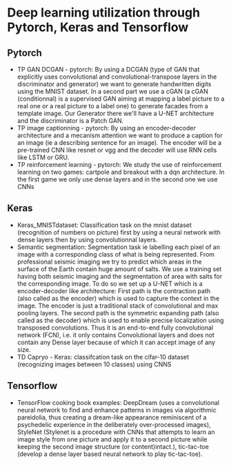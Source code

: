 # Deep learning utilization through Pytorch, Keras and Tensorflow 

## Pytorch

- TP GAN DCGAN - pytorch: By using a DCGAN (type of GAN that explicitly uses convolutional and convolutional-transpose layers in the discriminator and generator) we want to generate handwritten digits using the MNIST dataset. In a second part we use a cGAN (a cGAN (conditionnal) is a supervised GAN aiming at mapping a label picture to a real one or a real picture to a label one) to generate facades from a template image. Our Generator there we'll have a U-NET architecture and the discriminator is a Patch GAN.
- TP image captionning - pytorch: By using an encoder-decoder architecture and a mecanism attention we want to produce a caption for an image (ie a describing sentence for an image). The encoder will be a pre-trained CNN like resnet or vgg and the decoder will use RNN cells like LSTM or GRU. 
- TP reinforcement learning - pytorch: We study the use of reinforcement learning on two games: cartpole and breakout with a dqn architecture. In the first game we only use dense layers and in the second one we use CNNs

## Keras

- Keras_MNISTdataset: Classification task on the mnist dataset (recognition of numbers on picture) first by using a neural network with dense layers then by using convolutionnal layers.
- Semantic segmentation: Segmentation task ie labelling each pixel of an image with a corresponding class of what is being represented. From professional seismic imaging we try to predict which areas in the surface of the Earth contain huge amount of salts. We use a training set having both seismic imaging and the segmentation of area with salts for the corresponding image. To do so we set up a U-NET which is a encoder-decoder like architecture: First path is the contraction path (also called as the encoder) which is used to capture the context in the image. The encoder is just a traditional stack of convolutional and max pooling layers. The second path is the symmetric expanding path (also called as the decoder) which is used to enable precise localization using transposed convolutions. Thus it is an end-to-end fully convolutional network (FCN), i.e. it only contains Convolutional layers and does not contain any Dense layer because of which it can accept image of any size.
- TD Capryo - Keras: classifcation task on the cifar-10 dataset (recognizing images between 10 classes) using CNNS

## Tensorflow

- TensorFlow cooking book examples: DeepDream (uses a convolutional neural network to find and enhance patterns in images via algorithmic pareidolia, thus creating a dream-like appearance reminiscent of a psychedelic experience in the deliberately over-processed images), StyleNet (Stylenet is a procedure with CNNs that attempts to learn an image style from one picture and apply it to a second picture while keeping the second image structure (or content)intact.), tic-tac-toe  (develop a dense layer based neural network to play tic-tac-toe).
